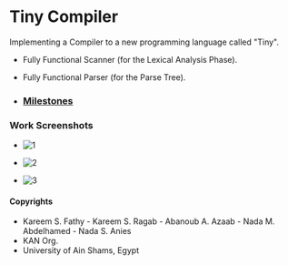 # Tiny Compiler
Implementing a Compiler to a new programming language called "Tiny".

- Fully Functional Scanner (for the Lexical Analysis Phase).

- Fully Functional Parser (for the Parse Tree).

- ### [Milestones](https://github.com/Abanoub-Asaad/Tiny-Compiler/tree/main/Milestones)

### Work Screenshots

- ![1](https://user-images.githubusercontent.com/52586356/146838761-78340fe7-054c-4963-bd83-deca17a11c4a.png)

- ![2](https://user-images.githubusercontent.com/52586356/146839038-653c347b-0e84-4509-aff6-7fad7112cdca.png)

- ![3](https://user-images.githubusercontent.com/52586356/146839147-7996f82b-d4e7-4342-8464-78a56e655b58.png)


#### Copyrights
- Kareem S. Fathy - Kareem S. Ragab - Abanoub A. Azaab - Nada M. Abdelhamed - Nada S. Anies
- KAN Org.
- University of Ain Shams, Egypt
 
